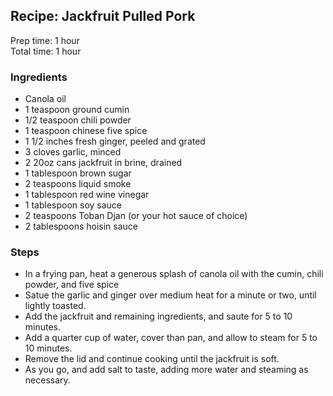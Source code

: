 ## Recipe: Jackfruit Pulled Pork
Prep time: 1 hour  
Total time: 1 hour  


### Ingredients
 - Canola oil
 - 1 teaspoon ground cumin
 - 1/2 teaspoon chili powder
 - 1 teaspoon chinese five spice
 - 1 1/2 inches fresh ginger, peeled and grated
 - 3 cloves garlic, minced
 - 2 20oz cans jackfruit in brine, drained
 - 1 tablespoon brown sugar
 - 2 teaspoons liquid smoke
 - 1 tablespoon red wine vinegar
 - 1 tablespoon soy sauce
 - 2 teaspoons Toban Djan (or your hot sauce of choice)
 - 2 tablespoons hoisin sauce

### Steps
 - In a frying pan, heat a generous splash of canola oil with the cumin, chili powder, and five spice
 - Satue the garlic and ginger over medium heat for a minute or two, until lightly toasted.
 - Add the jackfruit and remaining ingredients, and saute for 5 to 10 minutes.
 - Add a quarter cup of water, cover than pan, and allow to steam for 5 to 10 minutes.
 - Remove the lid and continue cooking until the jackfruit is soft.
 - As you go, and add salt to taste, adding more water and steaming as necessary.


